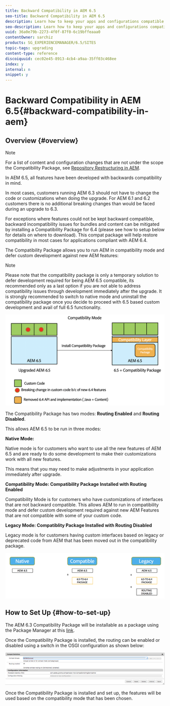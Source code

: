 ```yaml
---
title: Backward Compatibility in AEM 6.5
seo-title: Backward Compatibility in AEM 6.5
description: Learn how to keep your apps and configurations compatible with AEM 6.5
seo-description: Learn how to keep your apps and configurations compatible with AEM 6.5
uuid: 36a0e79b-2273-4f0f-87f0-6c19bffeaaa0
contentOwner: sarchiz
products: SG_EXPERIENCEMANAGER/6.5/SITES
topic-tags: upgrading
content-type: reference
discoiquuid: cec02e45-8913-4cb4-a9aa-35ff03c468ee
index: y
internal: n
snippet: y
---
```


# Backward Compatibility in AEM 6.5{#backward-compatibility-in-aem}

## Overview {#overview}

>[!NOTE]
>
>For a list of content and configuration changes that are not under the scope the Compatibility Package, see [Repository Restructuring in AEM](../../../sites/deploying/using/repository-restructuring-in-aem64.md).

In AEM 6.5, all features have been developed with backwards compatibility in mind.

In most cases, customers running AEM 6.3 should not have to change the code or customizations when doing the upgrade. For AEM 6.1 and 6.2 customers there is no additional breaking changes than would be faced during an upgrade to 6.3.

For exceptions where features could not be kept backward compatible, backward incompatibility issues for bundles and content can be mitigated by installing a Compatibility Package for 6.4 (please see how to setup below for details on where to download). This compat package will help restore compatibility in most cases for applications compliant with AEM 6.4.

The Compatibility Package allows you to run AEM in compatibility mode and defer custom development against new AEM features:

>[!NOTE]
>
>Please note that the compatibility package is only a temporary solution to defer development required for being AEM 6.5 compatible, its recommended only as a last option if you are not able to address compatibility issues through development immediately after the upgrade. It is strongly recommended to switch to native mode and uninstall the compatibility package once you decide to proceed with 6.5 based custom development and avail of full 6.5 functionality.

![](assets/sase.png)

The Compatibility Package has two modes: **Routing Enabled** and **Routing Disabled**.

This allows AEM 6.5 to be run in three modes:

**Native Mode:**

Native mode is for customers who want to use all the new features of AEM 6.5 and are ready to do some development to make their customizations work with all new features.

This means that you may need to make adjustments in your application immediately after upgrade.

**Compatibility Mode: Compatibility Package Installed with Routing Enabled**

Compatibility Mode is for customers who have customizations of interfaces that are not backward compatible. This allows AEM to run in compatibility mode and defer custom development required against new AEM Features that are not compatible with some of your custom code.

**Legacy Mode: Compatiblity Package Installed with Routing Disabled**

Legacy mode is for customers having custom interfaces based on legacy or deprecated code from AEM that has been moved out in the compatibility package.

![](assets/sapte.png)

## How to Set Up {#how-to-set-up}

The AEM 6.3 Compatibility Package will be installable as a package using the Package Manager at this [link](https://www.adobeaemcloud.com/content/marketplace/marketplaceProxy.html?packagePath=/content/companies/public/adobe/packages/cq640/compatpack/aem-compat-cq64-to-cq63).

Once the Compatibility Package is installed, the routing can be enabled or disabled using a switch in the OSGI configuration as shown below:

![](assets/screen_shot_2017-11-27at122421pm.png)

Once the Compatibility Package is installed and set up, the features will be used based on the compatibility mode that has been chosen.
